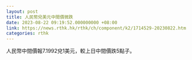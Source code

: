 ```yaml
---
layout: post
title: 人民幣兌美元中間價微跌
date: 2023-08-22 09:19:52.000000000 +08:00
link: https://news.rthk.hk/rthk/ch/component/k2/1714529-20230822.htm
categories: rthk
---
```


人民幣中間價報7.1992兌1美元，較上日中間價跌5點子。
